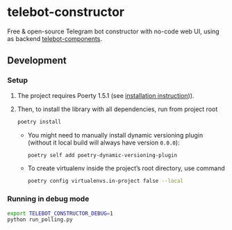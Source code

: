 # telebot-constructor

Free & open-source Telegram bot constructor with no-code web UI, using as backend [telebot-components](https://github.com/bots-against-war/telebot-components).

## Development

### Setup

1. The project requires Poerty 1.5.1 (see [installation instruction](https://python-poetry.org/docs/master#installing-with-the-official-installer))).

2. Then, to install the library with all dependencies, run from project root
   ```bash
   poetry install
   ```
   - You might need to manually install dynamic versioning plugin (without it local build will
     always have version `0.0.0`):
     ```bash
     poetry self add poetry-dynamic-versioning-plugin
     ```
   - To create virtualenv inside the project’s root directory, use command
     ```bash
     poetry config virtualenvs.in-project false --local
     ```


### Running in debug mode

```sh
export TELEBOT_CONSTRUCTOR_DEBUG=1
python run_polling.py
```
